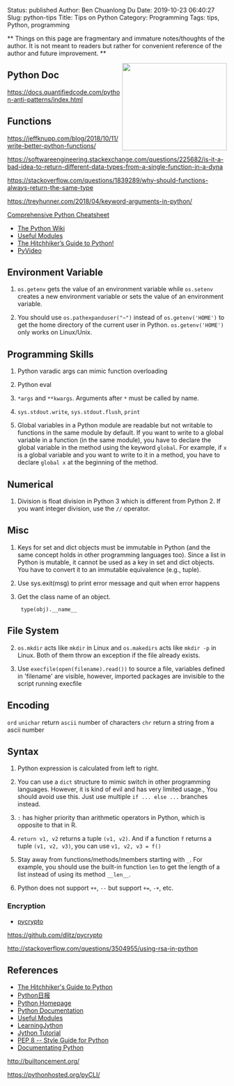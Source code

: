 Status: published
Author: Ben Chuanlong Du
Date: 2019-10-23 06:40:27
Slug: python-tips
Title: Tips on Python
Category: Programming
Tags: tips, Python, programming

**
Things on this page are fragmentary and immature notes/thoughts of the author.
It is not meant to readers but rather for convenient reference of the author and future improvement.
**

<img src="http://dclong.github.io/media/python/python.png" height="200" width="240" align="right"/>

## Python Doc

https://docs.quantifiedcode.com/python-anti-patterns/index.html


## Functions

https://jeffknupp.com/blog/2018/10/11/write-better-python-functions/

https://softwareengineering.stackexchange.com/questions/225682/is-it-a-bad-idea-to-return-different-data-types-from-a-single-function-in-a-dyna

https://stackoverflow.com/questions/1839289/why-should-functions-always-return-the-same-type

https://treyhunner.com/2018/04/keyword-arguments-in-python/


[Comprehensive Python Cheatsheet](https://gto76.github.io/python-cheatsheet/)

- [The Python Wiki](https://wiki.python.org/moin/)
- [Useful Modules](https://wiki.python.org/moin/UsefulModules)
- [The Hitchhiker’s Guide to Python!](http://docs.python-guide.org/en/latest/)
- [PyVideo](http://pyvideo.org/)

## Environment Variable

1. `os.getenv` gets the value of an environment variable
  while `os.setenv` creates a new environment variable or
  sets the value of an environment variable.

2. You should use `os.pathexpanduser("~")` instead of `os.getenv('HOME')`
  to get the home directory of the current user in Python.
  `os.getenv('HOME')` only works on Linux/Unix.

## Programming Skills

1. Python varadic args can mimic function overloading

3. Python eval

4. `*args` and `**kwargs`. Arguments after `*` must be called by name.

6. `sys.stdout.write`, `sys.stdout.flush`, `print`

9. Global variables in a Python module are readable but not writable to functions in the same module by default.
  If you want to write to a global variable in a function (in the same module),
  you have to declare the global variable in the method using the keyword `global`.
  For example, if `x` is a global variable
  and you want to write to it in a method,
  you have to declare `global x` at the beginning of the method.


## Numerical

1. Division is float division in Python 3 which is different from Python 2.
    If you want integer division,
    use the `//` operator.

## Misc

1. Keys for set and dict objects must be immutable in Python
    (and the same concept holds in other programming languages too).
    Since a list in Python is mutable,
    it cannot be used as a key in set and dict objects.
    You have to convert it to an immutable equivalence (e.g., tuple).

2. Use sys.exit(msg) to print error message and quit when error happens

3. Get the class name of an object.

		type(obj).__name__

## File System

2. `os.mkdir` acts like `mkdir` in Linux and `os.makedirs` acts like `mkdir -p` in Linux.
    Both of them throw an exception if the file already exists.

3. Use `execfile(open(filename).read())` to source a file,
    variables defined in 'filename' are visible,
    however, imported packages are invisible to the script running execfile

## Encoding

`ord` `unichar`
return `ascii` number of characters
`chr` return a string from a ascii number

## Syntax

1. Python expression is calculated from left to right.

7. You can use a `dict` structure to mimic switch in other programming languages.
    However, it is kind of evil and has very limited usage.,
    You should avoid use this.
    Just use multiple `if ... else ...` branches instead.

5. `:` has higher priority than arithmetic operators in Python,
    which is opposite to that in R.

3.  `return v1, v2` returns a tuple `(v1, v2)`.
    And if a function `f` returns a tuple `(v1, v2, v3)`,
    you can use
    `v1, v2, v3 = f()`

11. Stay away from functions/methods/members starting with `_`.
    For example,
    you should use the built-in function `len` to get the length of a list
    instead of using its method `__len__`.

7. Python does not support `++`, `--` but support `+=`, `-+`, etc.


### Encryption

- [pycrypto](https://pypi.python.org/pypi/pycrypto)

https://github.com/dlitz/pycrypto

http://stackoverflow.com/questions/3504955/using-rsa-in-python


## References

- [The Hitchhiker's Guide to Python](https://docs.python-guide.org/writing/documentation/)
- [Python日报](http://py.memect.com/)
- [Python Homepage](http://www.python.org/)
- [Python Documentation](http://docs.python.org/py3k/)
- [Useful Modules](https://wiki.python.org/moin/UsefulModules)
- [LearningJython](http://wiki.python.org/jython/LearningJython)
- [Jython Tutorial](http://www.jython.org/currentdocs.html)
- [PEP 8 -- Style Guide for Python](http://legacy.python.org/dev/peps/pep-0008/)
- [Documentating Python](https://devguide.python.org/documenting/)


http://builtoncement.org/

https://pythonhosted.org/pyCLI/

